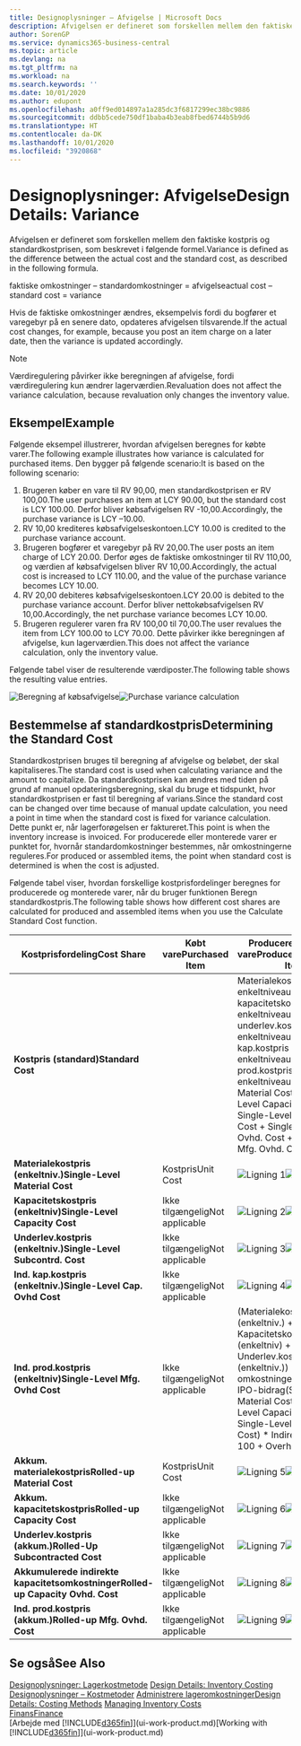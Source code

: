 ```yaml
---
title: Designoplysninger – Afvigelse | Microsoft Docs
description: Afvigelsen er defineret som forskellen mellem den faktiske kostpris og standardkostprisen, som beskrevet i følgende formel.
author: SorenGP
ms.service: dynamics365-business-central
ms.topic: article
ms.devlang: na
ms.tgt_pltfrm: na
ms.workload: na
ms.search.keywords: ''
ms.date: 10/01/2020
ms.author: edupont
ms.openlocfilehash: a0ff9ed014897a1a285dc3f6817299ec38bc9886
ms.sourcegitcommit: ddbb5cede750df1baba4b3eab8fbed6744b5b9d6
ms.translationtype: HT
ms.contentlocale: da-DK
ms.lasthandoff: 10/01/2020
ms.locfileid: "3920868"
---
```

# <a name="design-details-variance"></a><span data-ttu-id="4a424-103">Designoplysninger: Afvigelse</span><span class="sxs-lookup"><span data-stu-id="4a424-103">Design Details: Variance</span></span>
<span data-ttu-id="4a424-104">Afvigelsen er defineret som forskellen mellem den faktiske kostpris og standardkostprisen, som beskrevet i følgende formel.</span><span class="sxs-lookup"><span data-stu-id="4a424-104">Variance is defined as the difference between the actual cost and the standard cost, as described in the following formula.</span></span>  

 <span data-ttu-id="4a424-105">faktiske omkostninger – standardomkostninger = afvigelse</span><span class="sxs-lookup"><span data-stu-id="4a424-105">actual cost – standard cost = variance</span></span>  

 <span data-ttu-id="4a424-106">Hvis de faktiske omkostninger ændres, eksempelvis fordi du bogfører et varegebyr på en senere dato, opdateres afvigelsen tilsvarende.</span><span class="sxs-lookup"><span data-stu-id="4a424-106">If the actual cost changes, for example, because you post an item charge on a later date, then the variance is updated accordingly.</span></span>  

> [!NOTE]  
>  <span data-ttu-id="4a424-107">Værdiregulering påvirker ikke beregningen af afvigelse, fordi værdiregulering kun ændrer lagerværdien.</span><span class="sxs-lookup"><span data-stu-id="4a424-107">Revaluation does not affect the variance calculation, because revaluation only changes the inventory value.</span></span>  

## <a name="example"></a><span data-ttu-id="4a424-108">Eksempel</span><span class="sxs-lookup"><span data-stu-id="4a424-108">Example</span></span>  
 <span data-ttu-id="4a424-109">Følgende eksempel illustrerer, hvordan afvigelsen beregnes for købte varer.</span><span class="sxs-lookup"><span data-stu-id="4a424-109">The following example illustrates how variance is calculated for purchased items.</span></span> <span data-ttu-id="4a424-110">Den bygger på følgende scenario:</span><span class="sxs-lookup"><span data-stu-id="4a424-110">It is based on the following scenario:</span></span>  

1.  <span data-ttu-id="4a424-111">Brugeren køber en vare til RV 90,00, men standardkostprisen er RV 100,00.</span><span class="sxs-lookup"><span data-stu-id="4a424-111">The user purchases an item at LCY 90.00, but the standard cost is LCY 100.00.</span></span> <span data-ttu-id="4a424-112">Derfor bliver købsafvigelsen RV -10,00.</span><span class="sxs-lookup"><span data-stu-id="4a424-112">Accordingly, the purchase variance is LCY –10.00.</span></span>  
2.  <span data-ttu-id="4a424-113">RV 10,00 krediteres købsafvigelseskontoen.</span><span class="sxs-lookup"><span data-stu-id="4a424-113">LCY 10.00 is credited to the purchase variance account.</span></span>  
3.  <span data-ttu-id="4a424-114">Brugeren bogfører et varegebyr på RV 20,00.</span><span class="sxs-lookup"><span data-stu-id="4a424-114">The user posts an item charge of LCY 20.00.</span></span> <span data-ttu-id="4a424-115">Derfor øges de faktiske omkostninger til RV 110,00, og værdien af købsafvigelsen bliver RV 10,00.</span><span class="sxs-lookup"><span data-stu-id="4a424-115">Accordingly, the actual cost is increased to LCY 110.00, and the value of the purchase variance becomes LCY 10.00.</span></span>  
4.  <span data-ttu-id="4a424-116">RV 20,00 debiteres købsafvigelseskontoen.</span><span class="sxs-lookup"><span data-stu-id="4a424-116">LCY 20.00 is debited to the purchase variance account.</span></span> <span data-ttu-id="4a424-117">Derfor bliver nettokøbsafvigelsen RV 10,00.</span><span class="sxs-lookup"><span data-stu-id="4a424-117">Accordingly, the net purchase variance becomes LCY 10.00.</span></span>  
5.  <span data-ttu-id="4a424-118">Brugeren regulerer varen fra RV 100,00 til 70,00.</span><span class="sxs-lookup"><span data-stu-id="4a424-118">The user revalues the item from LCY 100.00 to LCY 70.00.</span></span> <span data-ttu-id="4a424-119">Dette påvirker ikke beregningen af afvigelse, kun lagerværdien.</span><span class="sxs-lookup"><span data-stu-id="4a424-119">This does not affect the variance calculation, only the inventory value.</span></span>  

 <span data-ttu-id="4a424-120">Følgende tabel viser de resulterende værdiposter.</span><span class="sxs-lookup"><span data-stu-id="4a424-120">The following table shows the resulting value entries.</span></span>  

 <span data-ttu-id="4a424-121">![Beregning af købsafvigelse](media/design_details_inventory_costing_11_purchase_variance.png "Beregning af købsafvigelse")</span><span class="sxs-lookup"><span data-stu-id="4a424-121">![Purchase variance calculation](media/design_details_inventory_costing_11_purchase_variance.png "Purchase variance calculation")</span></span>  

## <a name="determining-the-standard-cost"></a><span data-ttu-id="4a424-122">Bestemmelse af standardkostpris</span><span class="sxs-lookup"><span data-stu-id="4a424-122">Determining the Standard Cost</span></span>  
 <span data-ttu-id="4a424-123">Standardkostprisen bruges til beregning af afvigelse og beløbet, der skal kapitaliseres.</span><span class="sxs-lookup"><span data-stu-id="4a424-123">The standard cost is used when calculating variance and the amount to capitalize.</span></span> <span data-ttu-id="4a424-124">Da standardkostprisen kan ændres med tiden på grund af manuel opdateringsberegning, skal du bruge et tidspunkt, hvor standardkostprisen er fast til beregning af varians.</span><span class="sxs-lookup"><span data-stu-id="4a424-124">Since the standard cost can be changed over time because of manual update calculation, you need a point in time when the standard cost is fixed for variance calculation.</span></span> <span data-ttu-id="4a424-125">Dette punkt er, når lagerforøgelsen er faktureret.</span><span class="sxs-lookup"><span data-stu-id="4a424-125">This point is when the inventory increase is invoiced.</span></span> <span data-ttu-id="4a424-126">For producerede eller monterede varer er punktet for, hvornår standardomkostninger bestemmes, når omkostningerne reguleres.</span><span class="sxs-lookup"><span data-stu-id="4a424-126">For produced or assembled items, the point when standard cost is determined is when the cost is adjusted.</span></span>  

 <span data-ttu-id="4a424-127">Følgende tabel viser, hvordan forskellige kostprisfordelinger beregnes for producerede og monterede varer, når du bruger funktionen Beregn standardkostpris.</span><span class="sxs-lookup"><span data-stu-id="4a424-127">The following table shows how different cost shares are calculated for produced and assembled items when you use the Calculate Standard Cost function.</span></span>  

|<span data-ttu-id="4a424-128">Kostprisfordeling</span><span class="sxs-lookup"><span data-stu-id="4a424-128">Cost Share</span></span>|<span data-ttu-id="4a424-129">Købt vare</span><span class="sxs-lookup"><span data-stu-id="4a424-129">Purchased Item</span></span>|<span data-ttu-id="4a424-130">Produceret/monteret vare</span><span class="sxs-lookup"><span data-stu-id="4a424-130">Produced/Assembled Item</span></span>|  
|----------------|--------------------|------------------------------|  
|<span data-ttu-id="4a424-131">**Kostpris (standard)**</span><span class="sxs-lookup"><span data-stu-id="4a424-131">**Standard Cost**</span></span>||<span data-ttu-id="4a424-132">Materialekostprisen på enkeltniveau + kapacitetskostpris på enkeltniveau + underlev.kostpris på enkeltniveau + ind. kap.kostpris på enkeltniveau + ind. prod.kostpris på enkeltniveau</span><span class="sxs-lookup"><span data-stu-id="4a424-132">Single-Level Material Cost + Single-Level Capacity Cost + Single-Level Subcontrd. Cost + Single-Level Cap. Ovhd. Cost + Single-Level Mfg. Ovhd. Cost</span></span>|  
|<span data-ttu-id="4a424-133">**Materialekostpris (enkeltniv.)**</span><span class="sxs-lookup"><span data-stu-id="4a424-133">**Single-Level Material Cost**</span></span>|<span data-ttu-id="4a424-134">Kostpris</span><span class="sxs-lookup"><span data-stu-id="4a424-134">Unit Cost</span></span>|<span data-ttu-id="4a424-135">![Ligning 1](media/design_details_inventory_costing_11_equation_1.png "Ligning 1")</span><span class="sxs-lookup"><span data-stu-id="4a424-135">![Equation 1](media/design_details_inventory_costing_11_equation_1.png "Equation 1")</span></span>|  
|<span data-ttu-id="4a424-136">**Kapacitetskostpris (enkeltniv)**</span><span class="sxs-lookup"><span data-stu-id="4a424-136">**Single-Level Capacity Cost**</span></span>|<span data-ttu-id="4a424-137">Ikke tilgængelig</span><span class="sxs-lookup"><span data-stu-id="4a424-137">Not applicable</span></span>|<span data-ttu-id="4a424-138">![Ligning 2](media/design_details_inventory_costing_11_equation_2.png "Ligning 2")</span><span class="sxs-lookup"><span data-stu-id="4a424-138">![Equation 2](media/design_details_inventory_costing_11_equation_2.png "Equation 2")</span></span>|  
|<span data-ttu-id="4a424-139">**Underlev.kostpris (enkeltniv.)**</span><span class="sxs-lookup"><span data-stu-id="4a424-139">**Single-Level Subcontrd. Cost**</span></span>|<span data-ttu-id="4a424-140">Ikke tilgængelig</span><span class="sxs-lookup"><span data-stu-id="4a424-140">Not applicable</span></span>|<span data-ttu-id="4a424-141">![Ligning 3](media/design_details_inventory_costing_11_equation_3.png "Ligning 3")</span><span class="sxs-lookup"><span data-stu-id="4a424-141">![Equation 3](media/design_details_inventory_costing_11_equation_3.png "Equation 3")</span></span>|  
|<span data-ttu-id="4a424-142">**Ind. kap.kostpris (enkeltniv.)**</span><span class="sxs-lookup"><span data-stu-id="4a424-142">**Single-Level Cap. Ovhd Cost**</span></span>|<span data-ttu-id="4a424-143">Ikke tilgængelig</span><span class="sxs-lookup"><span data-stu-id="4a424-143">Not applicable</span></span>|<span data-ttu-id="4a424-144">![Ligning 4](media/design_details_inventory_costing_11_equation_4.png "Ligning 4")</span><span class="sxs-lookup"><span data-stu-id="4a424-144">![Equation 4](media/design_details_inventory_costing_11_equation_4.png "Equation 4")</span></span>|  
|<span data-ttu-id="4a424-145">**Ind. prod.kostpris (enkeltniv)**</span><span class="sxs-lookup"><span data-stu-id="4a424-145">**Single-Level Mfg. Ovhd Cost**</span></span>|<span data-ttu-id="4a424-146">Ikke tilgængelig</span><span class="sxs-lookup"><span data-stu-id="4a424-146">Not applicable</span></span>|<span data-ttu-id="4a424-147">(Materialekostpris (enkeltniv.) + Kapacitetskostpris (enkeltniv) + Underlev.kostpris (enkeltniv.)) \* Indir. omkostninger % / 100 + IPO-bidrag</span><span class="sxs-lookup"><span data-stu-id="4a424-147">(Single-Level Material Cost + Single-Level Capacity Cost + Single-Level Subcontrd. Cost) \* Indirect Cost % / 100 + Overhead Rate</span></span>|  
|<span data-ttu-id="4a424-148">**Akkum. materialekostpris**</span><span class="sxs-lookup"><span data-stu-id="4a424-148">**Rolled-up Material Cost**</span></span>|<span data-ttu-id="4a424-149">Kostpris</span><span class="sxs-lookup"><span data-stu-id="4a424-149">Unit Cost</span></span>|<span data-ttu-id="4a424-150">![Ligning 5](media/design_details_inventory_costing_11_equation_5.png "Ligning 5")</span><span class="sxs-lookup"><span data-stu-id="4a424-150">![Equation 5](media/design_details_inventory_costing_11_equation_5.png "Equation 5")</span></span>|  
|<span data-ttu-id="4a424-151">**Akkum. kapacitetskostpris**</span><span class="sxs-lookup"><span data-stu-id="4a424-151">**Rolled-up Capacity Cost**</span></span>|<span data-ttu-id="4a424-152">Ikke tilgængelig</span><span class="sxs-lookup"><span data-stu-id="4a424-152">Not applicable</span></span>|<span data-ttu-id="4a424-153">![Ligning 6](media/design_details_inventory_costing_11_equation_6.png "Ligning 6")</span><span class="sxs-lookup"><span data-stu-id="4a424-153">![Equation 6](media/design_details_inventory_costing_11_equation_6.png "Equation 6")</span></span>|  
|<span data-ttu-id="4a424-154">**Underlev.kostpris (akkum.)**</span><span class="sxs-lookup"><span data-stu-id="4a424-154">**Rolled-Up Subcontracted Cost**</span></span>|<span data-ttu-id="4a424-155">Ikke tilgængelig</span><span class="sxs-lookup"><span data-stu-id="4a424-155">Not applicable</span></span>|<span data-ttu-id="4a424-156">![Ligning 7](media/design_details_inventory_costing_11_equation_7.png "Ligning 7")</span><span class="sxs-lookup"><span data-stu-id="4a424-156">![Equation 7](media/design_details_inventory_costing_11_equation_7.png "Equation 7")</span></span>|  
|<span data-ttu-id="4a424-157">**Akkumulerede indirekte kapacitetsomkostninger**</span><span class="sxs-lookup"><span data-stu-id="4a424-157">**Rolled-up Capacity Ovhd. Cost**</span></span>|<span data-ttu-id="4a424-158">Ikke tilgængelig</span><span class="sxs-lookup"><span data-stu-id="4a424-158">Not applicable</span></span>|<span data-ttu-id="4a424-159">![Ligning 8](media/design_details_inventory_costing_11_equation_8.png "Ligning 8")</span><span class="sxs-lookup"><span data-stu-id="4a424-159">![Equation 8](media/design_details_inventory_costing_11_equation_8.png "Equation 8")</span></span>|  
|<span data-ttu-id="4a424-160">**Ind. prod.kostpris (akkum.)**</span><span class="sxs-lookup"><span data-stu-id="4a424-160">**Rolled-up Mfg. Ovhd. Cost**</span></span>|<span data-ttu-id="4a424-161">Ikke tilgængelig</span><span class="sxs-lookup"><span data-stu-id="4a424-161">Not applicable</span></span>|<span data-ttu-id="4a424-162">![Ligning 9](media/design_details_inventory_costing_11_equation_9.png "Ligning 9")</span><span class="sxs-lookup"><span data-stu-id="4a424-162">![Equation 9](media/design_details_inventory_costing_11_equation_9.png "Equation 9")</span></span>|  

## <a name="see-also"></a><span data-ttu-id="4a424-163">Se også</span><span class="sxs-lookup"><span data-stu-id="4a424-163">See Also</span></span>  
 <span data-ttu-id="4a424-164">[Designoplysninger: Lagerkostmetode](design-details-inventory-costing.md) </span><span class="sxs-lookup"><span data-stu-id="4a424-164">[Design Details: Inventory Costing](design-details-inventory-costing.md) </span></span>  
 <span data-ttu-id="4a424-165">[Designoplysninger – Kostmetoder](design-details-costing-methods.md) [Administrere lageromkostninger](finance-manage-inventory-costs.md)</span><span class="sxs-lookup"><span data-stu-id="4a424-165">[Design Details: Costing Methods](design-details-costing-methods.md) [Managing Inventory Costs](finance-manage-inventory-costs.md)</span></span>  
 [<span data-ttu-id="4a424-166">Finans</span><span class="sxs-lookup"><span data-stu-id="4a424-166">Finance</span></span>](finance.md)  
 <span data-ttu-id="4a424-167">[Arbejde med [!INCLUDE[d365fin](includes/d365fin_md.md)]](ui-work-product.md)</span><span class="sxs-lookup"><span data-stu-id="4a424-167">[Working with [!INCLUDE[d365fin](includes/d365fin_md.md)]](ui-work-product.md)</span></span>
